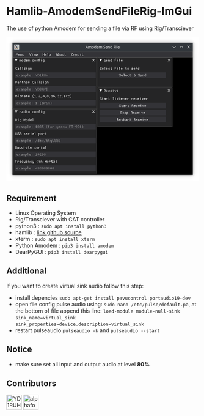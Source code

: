 # Hamlib-AmodemSendFileRig-ImGui
The use of python Amodem for sending a file via RF using Rig/Transciever

![image](https://github.com/YD1RUH/HackRF-AmodemSendFile-ImGui/blob/support-hamlib/AmodemSendFileRig.png)

## Requirement
- Linux Operating System
- Rig/Transciever with CAT controller
- python3 : `sudo apt install python3`
- hamlib : [link github source](https://github.com/Hamlib/Hamlib) 
- xterm : `sudo apt install xterm`
- Python Amodem : `pip3 install amodem`
- DearPyGUI : `pip3 install dearpygui`

## Additional
If you want to create virtual sink audio follow this step:
- install depencies `sudo apt-get install pavucontrol portaudio19-dev`
- open file config pulse audio using: `sudo nano /etc/pulse/default.pa`, at the bottom of file append this line: `load-module module-null-sink sink_name=virtual_sink sink_properties=device.description=virtual_sink`
- restart pulseaudio `pulseaudio -k` and `pulseaudio --start`

## Notice
- make sure set all input and output audio at level **80%**

## Contributors

[//]: contributor-faces

<a href="https://github.com/YD1RUH"><img src="https://avatars.githubusercontent.com/u/32731955?v=3" title="YD1RUH" width="40" height="40"></a>
<a href="https://github.com/alphafox02"><img src="https://avatars.githubusercontent.com/u/44436101?v=3" title="alphafox02" width="40" height="40"></a>

[//]: contributor-faces
